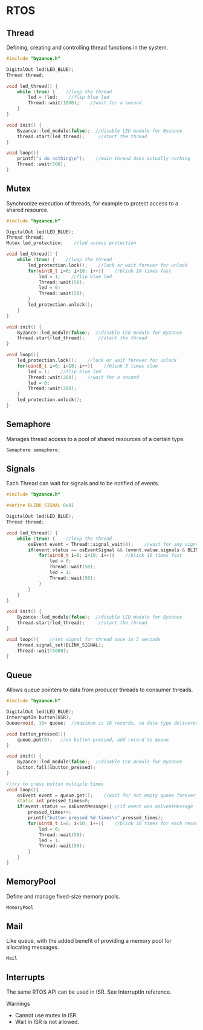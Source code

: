# RTOS

## Thread

Defining, creating and controlling thread functions in the system.

```cpp
#include "byzance.h"

DigitalOut led(LED_BLUE);
Thread thread;

void led_thread() {
    while (true) {    //loop the thread
        led = !led;    //flip blue led
        Thread::wait(1000);    //wait for a second
    }
}

void init() {
    Byzance::led_module(false);  //disable LED module for Byzance
    thread.start(led_thread);     //start the thread
}

void loop(){
    printf("i do nothing\n");    //main thread does actually nothing
    Thread::wait(500);
}
```

## Mutex

Synchronize execution of threads, for example to protect access to a shared resource.

```cpp
#include "byzance.h"

DigitalOut led(LED_BLUE);
Thread thread;
Mutex led_protection;    //led access protection

void led_thread() {
    while (true) {    //loop the thread
        led_protection.lock();    //lock or wait forever for unlock
        for(uint8_t i=0; i<10; i++){    //blink 10 times fast
            led = 1;    //flip blue led
            Thread::wait(50);
            led = 0;
            Thread::wait(50);
        }
        led_protection.unlock();
    }
}

void init() {
    Byzance::led_module(false);  //disable LED module for Byzance
    thread.start(led_thread);     //start the thread
}

void loop(){
    led_protection.lock();    //lock or wait forever for unlock
    for(uint8_t i=0; i<10; i++){    //blink 5 times slow
        led = 1;    //flip blue led
        Thread::wait(200);    //wait for a second
        led = 0;
        Thread::wait(200);
    }
    led_protection.unlock();
}
```

## Semaphore

Manages thread access to a pool of shared resources of a certain type.

```cpp
Semaphore semaphore;
```

## Signals

Each Thread can wait for signals and to be notified of events.

```cpp
#include "byzance.h"

#define BLINK_SIGNAL 0x01

DigitalOut led(LED_BLUE);
Thread thread;

void led_thread() {
    while (true) {    //loop the thread
        osEvent event = Thread::signal_wait(0);    //wait for any signal forever
        if(event.status == osEventSignal && (event.value.signals & BLINK_SIGNAL)){    //if event was signal and signal is BLINK_SIGNAL
            for(uint8_t i=0; i<10; i++){    //blink 10 times fast
                led = 0;
                Thread::wait(50);
                led = 1;
                Thread::wait(50);
            }
        }
    }
}

void init() {
    Byzance::led_module(false);  //disable LED module for Byzance
    thread.start(led_thread);     //start the thread
}

void loop(){    //set signal for thread once in 5 seconds
    thread.signal_set(BLINK_SIGNAL);
    Thread::wait(5000);
}
```

## Queue

Allows queue pointers to data from producer threads to consumer threads.

```cpp
#include "byzance.h"

DigitalOut led(LED_BLUE);
InterruptIn button(USR);
Queue<void, 16> queue;	//maximum is 16 records, no data type delivered

void button_pressed(){
	queue.put(0);	//on button pressed, add record to queue
}

void init() {
	Byzance::led_module(false);  //disable LED module for Byzance
    button.fall(&button_pressed);
}

//try to press button multiple times
void loop(){
	osEvent event = queue.get();	//wait for not empty queue forever
	static int pressed_times=0;
	if(event.status == osEventMessage){	//if event was osEventMessage
		pressed_times++;
		printf("button pressed %d times\n",pressed_times);
		for(uint8_t i=0; i<10; i++){	//blink 10 times for each record in queue
			led = 0;
			Thread::wait(50);
			led = 1;
			Thread::wait(50);
		}
	}
}

```

## MemoryPool

Define and manage fixed-size memory pools.

```cpp
MemoryPool
```

## Mail

Like queue, with the added benefit of providing a memory pool for allocating messages.

```cpp
Mail
```

## Interrupts

The same RTOS API can be used in ISR. See InterruptIn reference.

Warnings

* Cannot use mutex in ISR.
* Wait in ISR is not allowed.

